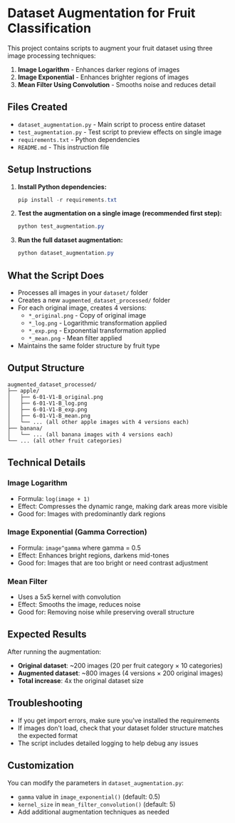 # Dataset Augmentation for Fruit Classification

This project contains scripts to augment your fruit dataset using three image processing techniques:

1. **Image Logarithm** - Enhances darker regions of images
2. **Image Exponential** - Enhances brighter regions of images
3. **Mean Filter Using Convolution** - Smooths noise and reduces detail

## Files Created

- `dataset_augmentation.py` - Main script to process entire dataset
- `test_augmentation.py` - Test script to preview effects on single image
- `requirements.txt` - Python dependencies
- `README.md` - This instruction file

## Setup Instructions

1. **Install Python dependencies:**

   ```powershell
   pip install -r requirements.txt
   ```

2. **Test the augmentation on a single image (recommended first step):**

   ```powershell
   python test_augmentation.py
   ```

3. **Run the full dataset augmentation:**
   ```powershell
   python dataset_augmentation.py
   ```

## What the Script Does

- Processes all images in your `dataset/` folder
- Creates a new `augmented_dataset_processed/` folder
- For each original image, creates 4 versions:
  - `*_original.png` - Copy of original image
  - `*_log.png` - Logarithmic transformation applied
  - `*_exp.png` - Exponential transformation applied
  - `*_mean.png` - Mean filter applied
- Maintains the same folder structure by fruit type

## Output Structure

```
augmented_dataset_processed/
├── apple/
│   ├── 6-01-V1-B_original.png
│   ├── 6-01-V1-B_log.png
│   ├── 6-01-V1-B_exp.png
│   ├── 6-01-V1-B_mean.png
│   └── ... (all other apple images with 4 versions each)
├── banana/
│   └── ... (all banana images with 4 versions each)
└── ... (all other fruit categories)
```

## Technical Details

### Image Logarithm

- Formula: `log(image + 1)`
- Effect: Compresses the dynamic range, making dark areas more visible
- Good for: Images with predominantly dark regions

### Image Exponential (Gamma Correction)

- Formula: `image^gamma` where gamma = 0.5
- Effect: Enhances bright regions, darkens mid-tones
- Good for: Images that are too bright or need contrast adjustment

### Mean Filter

- Uses a 5x5 kernel with convolution
- Effect: Smooths the image, reduces noise
- Good for: Removing noise while preserving overall structure

## Expected Results

After running the augmentation:

- **Original dataset**: ~200 images (20 per fruit category × 10 categories)
- **Augmented dataset**: ~800 images (4 versions × 200 original images)
- **Total increase**: 4x the original dataset size

## Troubleshooting

- If you get import errors, make sure you've installed the requirements
- If images don't load, check that your dataset folder structure matches the expected format
- The script includes detailed logging to help debug any issues

## Customization

You can modify the parameters in `dataset_augmentation.py`:

- `gamma` value in `image_exponential()` (default: 0.5)
- `kernel_size` in `mean_filter_convolution()` (default: 5)
- Add additional augmentation techniques as needed
